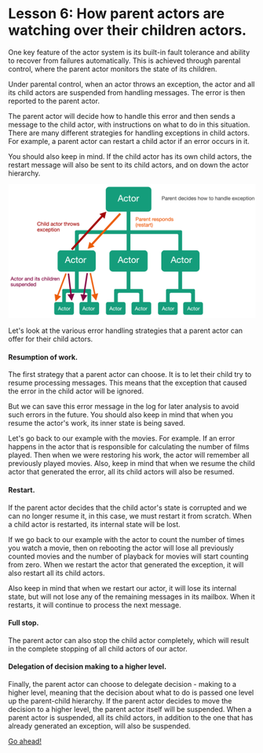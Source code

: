 # Lesson 6: How parent actors are watching over their children actors.

One key feature of the actor system is its built-in fault tolerance and ability to recover from failures automatically. This is achieved through parental control, where the parent actor monitors the state of its children.

Under parental control, when an actor throws an exception, the actor and all its child actors are suspended from handling messages. The error is then reported to the parent actor.

The parent actor will decide how to handle this error and then sends a message to the child actor, with instructions on what to do in this situation. There are many different strategies for handling exceptions in child actors. For example, a parent actor can restart a child actor if an error occurs in it.

You should also keep in mind. If the child actor has its own child actors, the restart message will also be sent to its child actors, and on down the actor hierarchy. 

![](../images/4_6_1.png)

Let's look at the various error handling strategies that a parent actor can offer for their child actors.

#### Resumption of work.

The first strategy that a parent actor can choose. It is to let their child try to resume processing messages. This means that the exception that caused the error in the child actor will be ignored. 

But we can save this error message in the log for later analysis to avoid such errors in the future. You should also keep in mind that when you resume the actor's work, its inner state is being saved. 

Let's go back to our example with the movies. For example. If an error happens in the actor that is responsible for calculating the number of films played. Then when we were restoring his work, the actor will remember all previously played movies. Also, keep in mind that when we resume the child actor that generated the error, all its child actors will also be resumed.  

#### Restart.

If the parent actor decides that the child actor's state is corrupted and we can no longer resume it, in this case, we must restart it from scratch. When a child actor is restarted, its internal state will be lost.

If we go back to our example with the actor to count the number of times you watch a movie, then on rebooting the actor will lose all previously counted movies and the number of playback for movies will start counting from zero. When we restart the actor that generated the exception, it will also restart all its child actors.

Also keep in mind that when we restart our actor, it will lose its internal state, but will not lose any of the remaining messages in its mailbox. When it restarts, it will continue to process the next message. 

#### Full stop.

The parent actor can also stop the child actor completely, which will result in the complete stopping of all child actors of our actor.

#### Delegation of decision making to a higher level.

Finally, the parent actor can choose to delegate decision - making to a higher level, meaning that the decision about what to do is passed one level up the parent-child hierarchy. If the parent actor decides to move the decision to a higher level, the parent actor itself will be suspended. When a parent actor is suspended, all its child actors, in addition to the one that has already generated an exception, will also be suspended.

[Go ahead!](../bootcamp/unit-4/lesson-7/)
